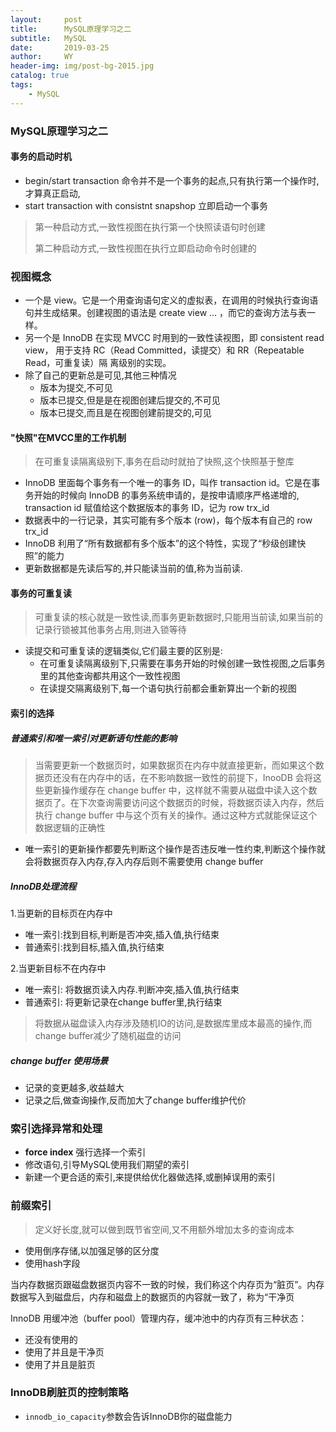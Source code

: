 ```yaml
---
layout:     post
title:      MySQL原理学习之二
subtitle:   MySQL
date:       2019-03-25
author:     WY
header-img: img/post-bg-2015.jpg
catalog: true
tags:
    - MySQL
---
```




###  MySQL原理学习之二

#### 事务的启动时机

- begin/start transaction 命令并不是一个事务的起点,只有执行第一个操作时,才算真正启动,
- start transaction with consistnt snapshop 立即启动一个事务

> 第一种启动方式,一致性视图在执行第一个快照读语句时创建
>
> 第二种启动方式,一致性视图在执行立即启动命令时创建的

###  视图概念

- 一个是 view。它是一个用查询语句定义的虚拟表，在调用的时候执行查询语句并生成结果。创建视图的语法是 create view … ，而它的查询方法与表一样。
- 另一个是 InnoDB 在实现 MVCC 时用到的一致性读视图，即 consistent read view，
  用于支持 RC（Read Committed，读提交）和 RR（Repeatable Read，可重复读）隔
  离级别的实现。
- 除了自己的更新总是可见,其他三种情况
  - 版本为提交,不可见
  - 版本已提交,但是是在视图创建后提交的,不可见
  - 版本已提交,而且是在视图创建前提交的,可见

#### "快照"在MVCC里的工作机制

> 在可重复读隔离级别下,事务在启动时就拍了快照,这个快照基于整库

- InnoDB 里面每个事务有一个唯一的事务 ID，叫作 transaction id。它是在事务开始的时候向 InnoDB 的事务系统申请的，是按申请顺序严格递增的, transaction id 赋值给这个数据版本的事务 ID，记为 row trx_id
- 数据表中的一行记录，其实可能有多个版本 (row)，每个版本有自己的 row trx_id
- InnoDB 利用了“所有数据都有多个版本”的这个特性，实现了“秒级创建快照”的能力
- 更新数据都是先读后写的,并只能读当前的值,称为当前读.

#### 事务的可重复读

> 可重复读的核心就是一致性读,而事务更新数据时,只能用当前读,如果当前的记录行锁被其他事务占用,则进入锁等待

- 读提交和可重复读的逻辑类似,它们最主要的区别是:
  - 在可重复读隔离级别下,只需要在事务开始的时候创建一致性视图,之后事务里的其他查询都共用这个一致性视图
  - 在读提交隔离级别下,每一个语句执行前都会重新算出一个新的视图

#### 索引的选择

##### 普通索引和唯一索引对更新语句性能的影响

> 当需要更新一个数据页时，如果数据页在内存中就直接更新，而如果这个数据页还没有在内存中的话，在不影响数据一致性的前提下，InooDB 会将这些更新操作缓存在 change buffer 中，这样就不需要从磁盘中读入这个数据页了。在下次查询需要访问这个数据页的时候，将数据页读入内存，然后执行 change buffer 中与这个页有关的操作。通过这种方式就能保证这个数据逻辑的正确性

- 唯一索引的更新操作都要先判断这个操作是否违反唯一性约束,判断这个操作就会将数据页存入内存,存入内存后则不需要使用 change buffer

##### InnoDB处理流程

1.当更新的目标页在内存中

- 唯一索引:找到目标,判断是否冲突,插入值,执行结束
- 普通索引:找到目标,插入值,执行结束

2.当更新目标不在内存中

- 唯一索引: 将数据页读入内存.判断冲突,插入值,执行结束
- 普通索引: 将更新记录在change buffer里,执行结束

> 将数据从磁盘读入内存涉及随机IO的访问,是数据库里成本最高的操作,而change buffer减少了随机磁盘的访问

##### change buffer 使用场景

- 记录的变更越多,收益越大
- 记录之后,做查询操作,反而加大了change buffer维护代价

### 索引选择异常和处理

- **force index** 强行选择一个索引
- 修改语句,引导MySQL使用我们期望的索引
- 新建一个更合适的索引,来提供给优化器做选择,或删掉误用的索引

### 前缀索引

> 定义好长度,就可以做到既节省空间,又不用额外增加太多的查询成本

- 使用倒序存储,以加强足够的区分度
- 使用hash字段

当内存数据页跟磁盘数据页内容不一致的时候，我们称这个内存页为“脏页”。内存数据写入到磁盘后，内存和磁盘上的数据页的内容就一致了，称为“干净页

InnoDB 用缓冲池（buffer pool）管理内存，缓冲池中的内存页有三种状态：

- 还没有使用的
- 使用了并且是干净页
- 使用了并且是脏页

### InnoDB刷脏页的控制策略

- `innodb_io_capacity`参数会告诉InnoDB你的磁盘能力